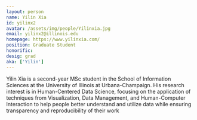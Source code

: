 ```yaml
---
layout: person
name: Yilin Xia
id: yilinx2
avatar: /assets/img/people/Yilinxia.jpg
email: yilinx2@illinois.edu
homepage: https://www.yilinxia.com/
position: Graduate Student
honorific: 
desig: grad 
aka: ['Yilin']
---
```


Yilin Xia is a second-year MSc student in the School of Information Sciences at the University of Illinois at Urbana-Champaign. His research interest is in Human-Centered Data Science, focusing on the application of techniques from Visualization, Data Management, and Human-Computer Interaction to help people better understand and utilize data while ensuring transparency and reproducibility of their work
  
